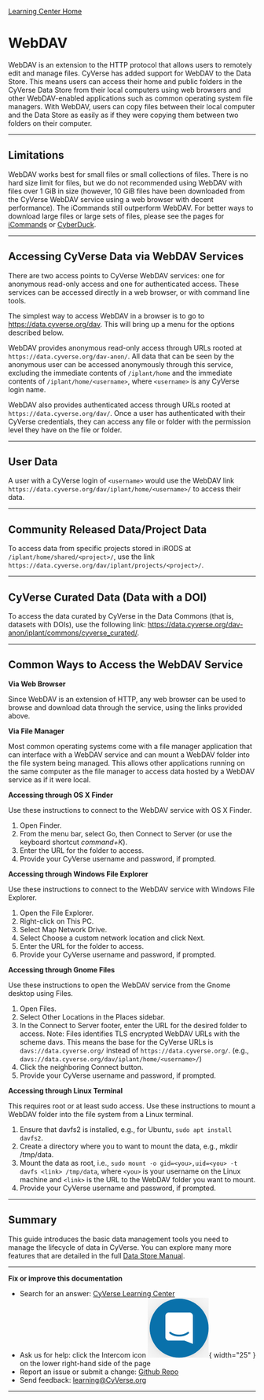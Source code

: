 [Learning Center Home](http://learning.cyverse.org/)

# WebDAV

WebDAV is an extension to the HTTP protocol that allows users to
remotely edit and manage files. CyVerse has added support for WebDAV to
the Data Store. This means users can access their home and public
folders in the CyVerse Data Store from their local computers using web
browsers and other WebDAV-enabled applications such as common operating
system file managers. With WebDAV, users can copy files between their local
computer and the Data Store as easily as if they were copying them
between two folders on their computer.

------------------------------------------------------------------------

## Limitations

WebDAV works best for small files or small collections of files. There
is no hard size limit for files, but we do not recommended using WebDAV with
files over 1 GiB in size (however, 10 GiB files have been downloaded
from the CyVerse WebDAV service using a web browser with decent
performance). The iCommands still outperform WebDAV. For better ways to
download large files or large sets of files, please see the pages for
[iCommands](./icommands.md) or [CyberDuck](./cyberduck.md).

------------------------------------------------------------------------

## Accessing CyVerse Data via WebDAV Services

There are two access points to CyVerse WebDAV services: one for
anonymous read-only access and one for authenticated access. These
services can be accessed directly in a web browser, or with command line
tools.

The simplest way to access WebDAV in a browser is to go to
<https://data.cyverse.org/dav>. This will bring up a menu for the
options described below.

WebDAV provides anonymous read-only access through URLs rooted at
`https://data.cyverse.org/dav-anon/`. All data that can be seen by the
anonymous user can be accessed anonymously through this service,
excluding the immediate contents of `/iplant/home` and the immediate
contents of `/iplant/home/<username>`, where `<username>` is any CyVerse
login name.

WebDAV also provides authenticated access through URLs rooted at
`https://data.cyverse.org/dav/`. Once a user has authenticated with their
CyVerse credentials, they can access any file or folder with the
permission level they have on the file or folder.

------------------------------------------------------------------------

## User Data

A user with a CyVerse login of `<username>` would use the WebDAV link
`https://data.cyverse.org/dav/iplant/home/<username>/` to access their
data.

------------------------------------------------------------------------

## Community Released Data/Project Data

To access data from specific projects stored in iRODS at
`/iplant/home/shared/<project>/`, use the link
`https://data.cyverse.org/dav/iplant/projects/<project>/`.

------------------------------------------------------------------------

## CyVerse Curated Data (Data with a DOI)

To access the data curated by CyVerse in the Data Commons (that is,
datasets with DOIs), use the following link:
<https://data.cyverse.org/dav-anon/iplant/commons/cyverse_curated/>.

------------------------------------------------------------------------

## Common Ways to Access the WebDAV Service

**Via Web Browser**

Since WebDAV is an extension of HTTP, any web browser can be used to
browse and download data through the service, using the links provided
above.

**Via File Manager**

Most common operating systems come with a file manager application that
can interface with a WebDAV service and can mount a WebDAV folder into
the file system being managed. This allows other applications running on
the same computer as the file manager to access data hosted by a WebDAV
service as if it were local.

**Accessing through OS X Finder**

Use these instructions to connect to the WebDAV service with OS X
Finder.

1.  Open Finder.
2.  From the menu bar, select Go, then Connect to Server (or use the keyboard shortcut *command+K*).
3.  Enter the URL for the folder to access.
4.  Provide your CyVerse username and password, if prompted.

**Accessing through Windows File Explorer**

Use these instructions to connect to the WebDAV service with Windows
File Explorer.

1.  Open the File Explorer.
2.  Right-click on This PC.
3.  Select Map Network Drive.
4.  Select Choose a custom network location and click Next.
5.  Enter the URL for the folder to access.
6.  Provide your CyVerse username and password, if prompted.

**Accessing through Gnome Files**

Use these instructions to open the WebDAV service from the Gnome desktop
using Files.

1.  Open Files.
2.  Select Other Locations in the Places sidebar.
3.  In the Connect to Server footer, enter the URL for the desired folder to access. Note: Files identifies TLS encrypted WebDAV URLs with the scheme davs. This means the base for the CyVerse URLs is `davs://data.cyverse.org/` instead of `https://data.cyverse.org/`. (e.g., `davs://data.cyverse.org/dav/iplant/home/<username>/`)
4.  Click the neighboring Connect button.
5.  Provide your CyVerse username and password, if prompted.

**Accessing through Linux Terminal**

This requires root or at least sudo access. Use these instructions to
mount a WebDAV folder into the file system from a Linux terminal.

1.  Ensure that davfs2 is installed, e.g., for Ubuntu, `sudo apt install davfs2`.
2.  Create a directory where you to want to mount the data, e.g., mkdir /tmp/data.
3.  Mount the data as root, i.e., `sudo mount -o gid=<you>,uid=<you> -t davfs <link> /tmp/data`, where `<you>` is your username on the
Linux machine and `<link>` is the URL to the WebDAV folder you want to mount.
4.  Provide your CyVerse username and password, if prompted.

------------------------------------------------------------------------

## Summary

This guide introduces the basic data management tools you need to
manage the lifecycle of data in CyVerse. You can explore many more features that are detailed in the full [Data Store Manual](https://cyverse.atlassian.net/wiki/spaces/DS/overview).

------------------------------------------------------------------------

**Fix or improve this documentation**

-   Search for an answer: [CyVerse Learning Center](https://cyverse-learning-materials.github.io/learning-materials-home)
-   Ask us for help: click the Intercom icon ![Intercom](../assets/intercom.png){ width="25" } on the lower right-hand side of the page
-   Report an issue or submit a change: [Github Repo](https://github.com/CyVerse-learning-materials/data_store_guide)
-   Send feedback: [learning@CyVerse.org](learning@CyVerse.org)

------------------------------------------------------------------------
